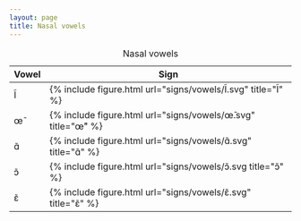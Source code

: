 ```yaml
---
layout: page
title: Nasal vowels
---
```


<table class="hcenter bottomcap">
  <caption>Nasal vowels</caption>
  <thead>
  <tr>
    <th>Vowel</th>
    <th>Sign</th>
  </tr>
  </thead>
  <tbody>
  <tr>
    <td>Ĩ</td>
    <td>{% include figure.html url="signs/vowels/Ĩ.svg" title="Ĩ" %}</td>
  </tr>
  <tr>
    <td>œ̃</td>
    <td>{% include figure.html url="signs/vowels/œ̃.svg" title="œ̃" %}</td>
  </tr>
  <tr>
    <td>ɑ̃</td>
    <td>{% include figure.html url="signs/vowels/ɑ̃.svg" title="ɑ̃" %}</td>
  </tr>
  <tr>
    <td>ɔ̃</td>
    <td>{% include figure.html url="signs/vowels/ɔ̃.svg title="ɔ̃" %}</td>
  </tr>
  <tr>
    <td>ɛ̃</td>
    <td>{% include figure.html url="signs/vowels/ɛ̃.svg" title="ɛ̃" %}</td>
  </tr>
</tbody>
</table>
